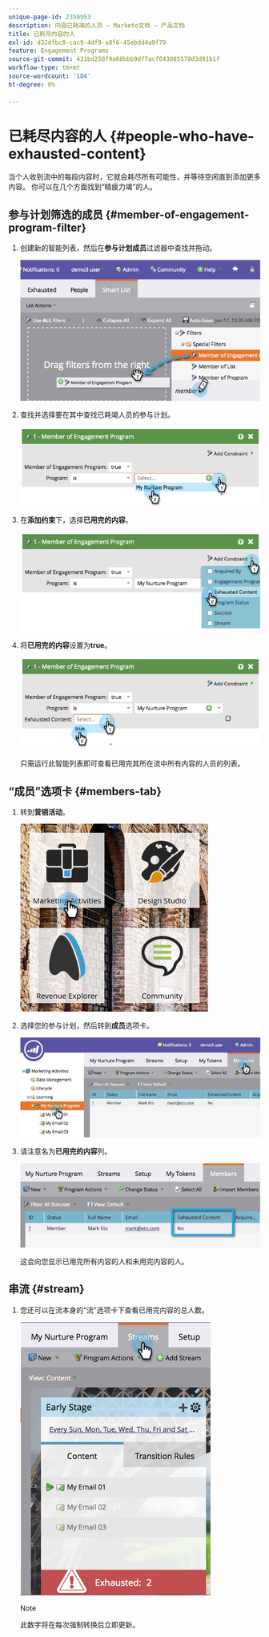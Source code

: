 ```yaml
---
unique-page-id: 2359953
description: 内容已耗竭的人员 — Marketo文档 — 产品文档
title: 已耗尽内容的人
exl-id: d32dfbc0-cac9-4df9-a8f6-45ebdd4a9f79
feature: Engagement Programs
source-git-commit: 431bd258f9a68bbb9df7acf043085578d3d91b1f
workflow-type: tm+mt
source-wordcount: '184'
ht-degree: 0%

---
```


# 已耗尽内容的人 {#people-who-have-exhausted-content}

当个人收到流中的每段内容时，它就会耗尽所有可能性，并等待空闲直到添加更多内容。 你可以在几个方面找到“精疲力竭”的人。

## 参与计划筛选的成员 {#member-of-engagement-program-filter}

1. 创建新的智能列表，然后在&#x200B;**参与计划成员**&#x200B;过滤器中查找并拖动。

   ![](assets/image2014-9-15-18-20-0.png)

1. 查找并选择要在其中查找已耗竭人员的参与计划。

   ![](assets/image2014-9-15-18-3a20-3a11.png)

1. 在&#x200B;**添加约束**&#x200B;下，选择&#x200B;**已用完的内容**。

   ![](assets/image2014-9-15-18-3a20-3a17.png)

1. 将&#x200B;**已用完的内容**&#x200B;设置为&#x200B;**true**。

   ![](assets/image2014-9-15-18-3a20-3a21.png)

   只需运行此智能列表即可查看已用完其所在流中所有内容的人员的列表。

## “成员”选项卡 {#members-tab}

1. 转到&#x200B;**营销活动**。

   ![](assets/ma.png)

1. 选择您的参与计划，然后转到&#x200B;**成员**&#x200B;选项卡。

   ![](assets/memberstab.jpg)

1. 请注意名为&#x200B;**已用完的内容**&#x200B;列。

   ![](assets/image2014-9-15-18-3a21-3a7.png)

   这会向您显示已用完所有内容的人和未用完内容的人。

## 串流 {#stream}

1. 您还可以在流本身的“流”选项卡下查看已用完内容的总人数。

   ![](assets/image2014-9-15-18-3a21-3a38.png)

   >[!NOTE]
   >
   >此数字将在每次强制转换后立即更新。
